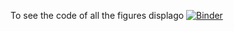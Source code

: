 To see the code of all the figures displago [![Binder](https://mybinder.org/badge_logo.svg)](https://mybinder.org/v2/gh/leilaicruz/python-modules-for-bioinformatic-analyses/project_code)